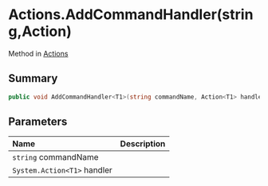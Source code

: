 # Actions.AddCommandHandler(string,Action<T1>)

Method in [Actions](/docs/api/csharp/yarn.unity.actions.md)

## Summary



```csharp
public void AddCommandHandler<T1>(string commandName, Action<T1> handler);
```

## Parameters

|Name|Description|
|:---|:---|
|`string` commandName||
|`System.Action<T1>` handler||

